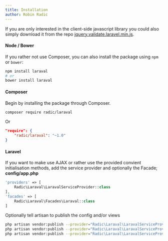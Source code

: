 ```yaml
---
title: Installation
author: Robin Radic
---
```


If you are only interested in the client-side javascript library you could also simply download it from the repo [jquery.validate.laravel.min.js](https://github.com/RobinRadic/laraval/blob/master/resources/assets/jquery.validate.laravel.min.js).

#### Node / Bower
If you rather not use Composer, you can also install the package using `npm` or `bower`:
```bash
npm install laraval
# or
bower install laraval
```

#### Composer
Begin by installing the package through Composer.

```bash
composer require radic/laraval
```

Or

```json
"require": {
    "radic/laraval": "~1.0"
}
```

#### Laravel
If you want to make use AJAX or rather use the provided convient initialisation methods, add the service provider and optionally the Facade;
**config/app.php**
```php
'providers' => [
    Radic\Laraval\LaravalServiceProvider::class
],
'facades' => [
    Radic\Laraval\Facades\Laraval::class
]
```

Optionally tell artisan to publish the config and/or views
```bash
php artisan vendor:publish --provider="Radic\Laraval\LaravalServiceProvider" #all
php artisan vendor:publish --provider="Radic\Laraval\LaravalServiceProvider" --tag="config" #just config
php artisan vendor:publish --provider="Radic\Laraval\LaravalServiceProvider" --tag="view"   #just views
```
